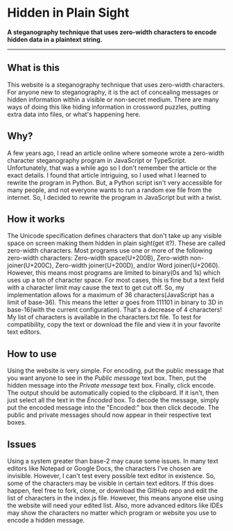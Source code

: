 # Hidden in Plain Sight
**A steganography technique that uses zero-width characters to encode hidden data in a plaintext string.**

***

## What is this
This website is a steganography technique that uses zero-width characters. For anyone new to steganography, it is the act of concealing messages or hidden information within a visible or non-secret medium. There are many ways of doing this like hiding information in crossword puzzles, putting extra data into files, or what's happening here.

## Why?
A few years ago, I read an article online where someone wrote a zero-width character steganography program in JavaScript or TypeScript. Unfortunately, that was a while ago so I don't remember the article or the exact details. I found that article intriguing, so I used what I learned to rewrite the program in Python. But, a Python script isn't very accessible for many people, and not everyone wants to run a random exe file from the internet. So, I decided to rewrite the program in JavaScript but with a twist.

## How it works
The Unicode specification defines characters that don't take up any visible space on screen making them hidden in plain sight(get it?). These are called zero-width characters. Most programs use one or more of the following zero-width characters: Zero-width space(U+200B), Zero-width non-joiner(U+200C), Zero-width joiner(U+200D), and/or Word joiner(U+2060). However, this means most programs are limited to binary(0s and 1s) which uses up a ton of character space. For most cases, this is fine but a text field with a character limit may cause the text to get cut off. So, my implementation allows for a maximum of 36 characters(JavaScript has a limit of base-36). This means the letter _a_ goes from 111101 in binary to 3D in base-16(with the current configuration). That's a decrease of 4 characters! My list of characters is available in the characters.txt file. To test for compatibility, copy the text or download the file and view it in your favorite text editors.

## How to use
Using the website is very simple. For encoding, put the public message that you want anyone to see in the _Public message_ text box. Then, put the hidden message into the _Private message_ text box. Finally, click encode. The output should be automatically copied to the clipboard. If it isn't, then just select all the text in the _Encoded_ box. To decode the message, simply put the encoded message into the "Encoded:" box then click decode. The public and private messages should now appear in their respective text boxes.

## Issues
Using a system greater than base-2 may cause some issues. In many text editors like Notepad or Google Docs, the characters I've chosen are invisible. However, I can't test every possible text editor in existence. So, some of the characters may be visible in certain text editors. If this does happen, feel free to fork, clone, or download the GitHub repo and edit the list of characters in the index.js file. However, this means anyone else using the website will need your edited list. Also, more advanced editors like IDEs may show the characters no matter which program or website you use to encode a hidden message.
